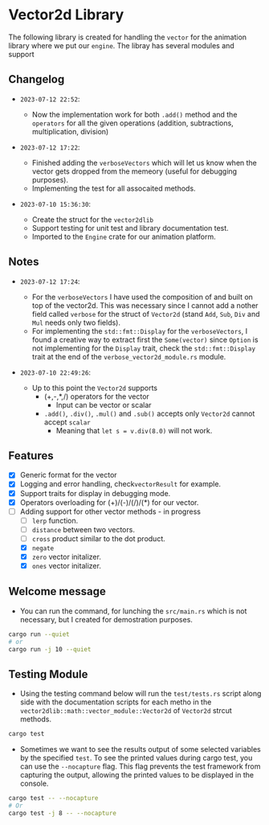 # Vector2d Library
The following library is created for handling the `vector` for the animation library where we put our `engine`.
The libray has several modules and support

## Changelog
- `2023-07-12 22:52`:
    - Now the implementation work for both `.add()` method and the `operators`
    for all the given operations (addition, subtractions, multiplication,
    division)

- `2023-07-12 17:22`:
    - Finished adding the `verboseVectors` which will let us know when the
    vector gets dropped from the memeory (useful for debugging purposes).
    - Implementing the test for all assocaited methods.
- `2023-07-10 15:36:30`:
    - Create the struct for the `vector2dlib`
    - Support testing for unit test and library documentation test.
    - Imported to the `Engine` crate for our animation platform.

## Notes
- `2023-07-12 17:24`:
    - For the `verboseVectors` I have used the composition of and built on top
    of the vector2d. This was necessary since I cannot add a nother field
    called `verbose` for the struct of `Vector2d` (stand `Add`, `Sub`, `Div`
    and `Mul` needs only two fields).
    - For implementing the `std::fmt::Display` for the `verboseVectors`, I
    found a creative way to extract first the `Some(vector)` since `Option` is
    not implementing for the `Display` trait, check the `std::fmt::Display` trait at the end of the `verbose_vector2d_module.rs` module.

- `2023-07-10 22:49:26`:
    - Up to this point the `Vector2d` supports
        - (+,-,\*,/) operators for the vector
            - Input can be vector or scalar
        - `.add()`, `.div()`, `.mul()` and `.sub()` accepts only `Vector2d` cannot accept `scalar`
            - Meaning that `let s = v.div(8.0)` will not work.

## Features
- [x] Generic format for the vector
- [x] Logging and error handling, check`vectorResult` for example.
- [x] Support traits for display in debugging mode.
- [x] Operators overloading for (+)/(-)/(/)/(\*) for our vector.
- [ ] Adding support for other vector methods - in progress
    - [ ] `lerp` function.
    - [ ] `distance` between two vectors.
    - [ ] `cross` product similar to the dot product.
    - [x] `negate`
    - [x] `zero` vector initalizer.
    - [x] `ones` vector initalizer.

## Welcome message
- You can run the command, for lunching the `src/main.rs` which is not
necessary, but I created for demostration purposes.

```sh
cargo run --quiet
# or
cargo run -j 10 --quiet
```
## Testing Module
- Using the testing command below will run the `test/tests.rs` script along side
with the documentation scripts for each metho in the
`vector2dlib::math::vector_module::Vector2d` of `Vector2d` strcut methods.

```sh
cargo test
```
- Sometimes we want to see the results output of some selected variables by the
specified `test`. To see the printed values during cargo test, you can use the
`--nocapture` flag. This flag prevents the test framework from capturing the
output, allowing the printed values to be displayed in the console.

```sh
cargo test -- --nocapture
# Or
cargo test -j 8 -- --nocapture
```

